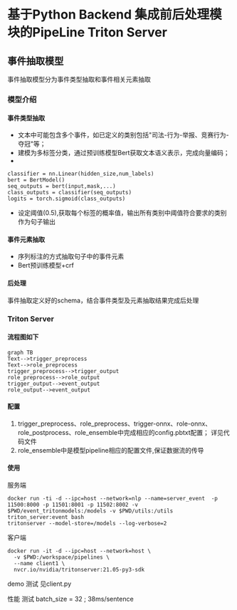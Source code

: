 # 基于Python Backend 集成前后处理模块的PipeLine Triton Server

## 事件抽取模型
事件抽取模型分为事件类型抽取和事件相关元素抽取

### 模型介绍

#### 事件类型抽取
- 文本中可能包含多个事件，如已定义的类别包括"司法-行为-举报、竞赛行为-夺冠"等；
- 建模为多标签分类，通过预训练模型Bert获取文本语义表示，完成向量编码；
- 
```
classifier = nn.Linear(hidden_size,num_labels)
bert = BertModel()
seq_outputs = bert(input,mask,...)
class_outputs = classifier(seq_outputs)
logits = torch.sigmoid(class_outputs)
```
- 设定阈值(0.5),获取每个标签的概率值，输出所有类别中阈值符合要求的类别作为句子输出

#### 事件元素抽取
- 序列标注的方式抽取句子中的事件元素
- Bert预训练模型+crf

#### 后处理
事件抽取定义好的schema，结合事件类型及元素抽取结果完成后处理

### Triton Server

#### 流程图如下
```mermaid
graph TB
Text-->trigger_preprocess
Text-->role_preprocess
trigger_preprocess-->trigger_output
role_preprocess-->role_output
trigger_output-->event_output
role_output-->event_output

```
#### 配置
1. trigger_preprocess、role_preprocess、trigger-onnx、role-onnx、role_postprocess、role_ensemble中完成相应的config.pbtxt配置； 详见代码文件
2. role_ensemble中是模型pipeline相应的配置文件,保证数据流的传导

#### 使用
服务端
```
docker run -ti -d --ipc=host --network=nlp --name=server_event  -p 11500:8000 -p 11501:8001 -p 11502:8002 -v $PWD/event_tritonmodels:/models -v $PWD/utils:/utils triton_server:event bash
tritonserver --model-store=/models --log-verbose=2
```
客户端

```
docker run -it -d --ipc=host --network=host \
  -v $PWD:/workspace/pipelines \
  --name client1 \
  nvcr.io/nvidia/tritonserver:21.05-py3-sdk
```

demo 测试
见client.py

性能 测试 batch_size = 32 ;
          38ms/sentence
